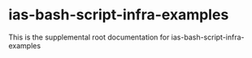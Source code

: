 # ias-bash-script-infra-examples

This is the supplemental root documentation for ias-bash-script-infra-examples
